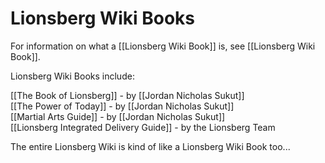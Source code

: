 # Lionsberg Wiki Books
For information on what a [[Lionsberg Wiki Book]] is, see [[Lionsberg Wiki Book]]. 

Lionsberg Wiki Books include: 

[[The Book of Lionsberg]] - by [[Jordan Nicholas Sukut]]  
[[The Power of Today]] - by [[Jordan Nicholas Sukut]]  
[[Martial Arts Guide]] - by [[Jordan Nicholas Sukut]]  
[[Lionsberg Integrated Delivery Guide]] - by the Lionsberg Team 

The entire Lionsberg Wiki is kind of like a Lionsberg Wiki Book too... 

